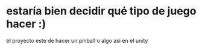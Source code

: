 # estaría bien decidir qué tipo de juego hacer :)
el proyecto este de hacer un pinball o algo asi en el unity
